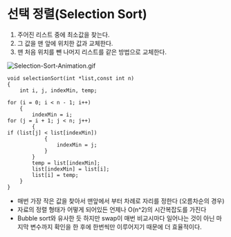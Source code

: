# 선택 정렬(Selection Sort)

1. 주어진 리스트 중에 최소값을 찾는다.
2. 그 값을 맨 앞에 위치한 값과 교체한다.
3. 맨 처음 위치를 뺀 나머지 리스트를 같은 방법으로 교체한다.

![Selection-Sort-Animation.gif](%E1%84%89%E1%85%A5%E1%86%AB%E1%84%90%E1%85%A2%E1%86%A8%20%E1%84%8C%E1%85%A5%E1%86%BC%E1%84%85%E1%85%A7%E1%86%AF(Selection%20Sort)%200981152ba02041f68f5dadbd12cdff73/Selection-Sort-Animation.gif)

```
void selectionSort(int *list,const int n)
{
    int i, j, indexMin, temp;

for (i = 0; i < n - 1; i++)
    {
        indexMin = i;
for (j = i + 1; j < n; j++)
        {
if (list[j] < list[indexMin])
            {
                indexMin = j;
            }
        }
        temp = list[indexMin];
        list[indexMin] = list[i];
        list[i] = temp;
    }
}
```

- 매번 가장 작은 값을 찾아서 맨앞에서 부터 차례로 자리를 정한다 (오름차순의 경우)
- 자료의 정렬 형태가 어떻게 되어있든 언제나 O(n^2)의 시간복잡도를 가진다
- Bubble sort와 유사한 듯 하지만 swap이 매번 비교시마다 일어나는 것이 아닌 마지막 변수까지 확인을 한 후에 한번씩만 이루어지기 때문에 더 효율적이다.